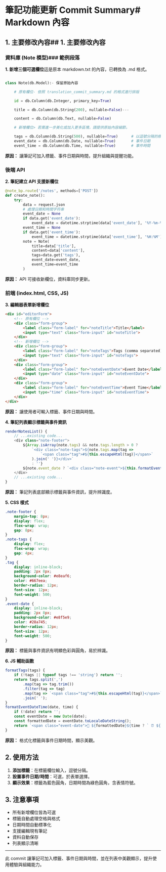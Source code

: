# 筆記功能更新 Commit Summary# Markdown 內容



## 1. 主要修改內容## 1. 主要修改內容



### 資料庫 (Note 模型)### 範例段落



**1. 新增三個可選欄位**這是原本 markdown.txt 的內容，已轉換為 .md 格式。

```python

class Note(db.Model):- 保留原始內容

    # 原有欄位- 依照 translation_commit_summary.md 的格式進行排版

    id = db.Column(db.Integer, primary_key=True)

    title = db.Column(db.String(200), nullable=False)---

    content = db.Column(db.Text, nullable=False)

    # 新增欄位> 若需進一步美化或加入更多區塊，請提供原始內容細節。

    tags = db.Column(db.String(500), nullable=True)      # 以逗號分隔的標籤字串
    event_date = db.Column(db.Date, nullable=True)       # 事件日期
    event_time = db.Column(db.Time, nullable=True)       # 事件時間
```
**原因：** 讓筆記可加入標籤、事件日期與時間，提升組織與提醒功能。

### 後端 API

**2. 筆記建立 API 支援新欄位**
```python
@note_bp.route('/notes', methods=['POST'])
def create_note():
    try:
        data = request.json
        # 處理日期和時間字符串
        event_date = None
        if data.get('event_date'):
            event_date = datetime.strptime(data['event_date'], '%Y-%m-%d').date()
        event_time = None
        if data.get('event_time'):
            event_time = datetime.strptime(data['event_time'], '%H:%M').time()
        note = Note(
            title=data['title'],
            content=data['content'],
            tags=data.get('tags'),
            event_date=event_date,
            event_time=event_time
        )
```
**原因：** API 可接收新欄位，資料庫同步更新。

### 前端 (index.html, CSS, JS)

**3. 編輯器表單新增欄位**
```html
<div id="editorForm">
    <!-- 原有欄位 -->
    <div class="form-group">
        <label class="form-label" for="noteTitle">Title</label>
        <input type="text" class="form-input" id="noteTitle">
    </div>
    <!-- 新增欄位 -->
    <div class="form-group">
        <label class="form-label" for="noteTags">Tags (comma separated)</label>
        <input type="text" class="form-input" id="noteTags">
    </div>
    <div class="form-group">
        <label class="form-label" for="noteEventDate">Event Date</label>
        <input type="date" class="form-input" id="noteEventDate">
    </div>
    <div class="form-group">
        <label class="form-label" for="noteEventTime">Event Time</label>
        <input type="time" class="form-input" id="noteEventTime">
    </div>
</div>
```
**原因：** 讓使用者可輸入標籤、事件日期與時間。

**4. 筆記列表顯示標籤與事件資訊**
```javascript
renderNotesList() {
    // ...existing code...
    <div class="note-footer">
        ${Array.isArray(note.tags) && note.tags.length > 0 ? 
            `<div class="note-tags">${note.tags.map(tag => 
                `<span class="tag">#${this.escapeHtml(tag)}</span>`
            ).join(' ')}</div>` 
            : ''}
        ${note.event_date ? `<div class="note-event">${this.formatEventDateTime(note.event_date, note.event_time)}</div>` : ''}
    </div>
    // ...existing code...
}
```
**原因：** 筆記列表底部顯示標籤與事件資訊，提升辨識度。

**5. CSS 樣式**
```css
.note-footer {
    margin-top: 8px;
    display: flex;
    flex-wrap: wrap;
    gap: 8px;
}
.note-tags {
    display: flex;
    flex-wrap: wrap;
    gap: 4px;
}
.tag {
    display: inline-block;
    padding: 2px 8px;
    background-color: #e8eaf6;
    color: #667eea;
    border-radius: 12px;
    font-size: 12px;
    font-weight: 500;
}
.event-date {
    display: inline-block;
    padding: 2px 8px;
    background-color: #e8f5e9;
    color: #28a745;
    border-radius: 12px;
    font-size: 12px;
    font-weight: 500;
}
```
**原因：** 標籤與事件資訊有明顯色彩與圓角，易於辨識。

**6. JS 輔助函數**
```javascript
formatTags(tags) {
    if (!tags || typeof tags !== 'string') return '';
    return tags.split(',')
        .map(tag => tag.trim())
        .filter(tag => tag)
        .map(tag => `<span class="tag">#${this.escapeHtml(tag)}</span>`)
        .join(' ');
}
formatEventDateTime(date, time) {
    if (!date) return '';
    const eventDate = new Date(date);
    const formattedDate = eventDate.toLocaleDateString();
    return `<span class="event-date">📅 ${formattedDate}${time ? ` ⏰ ${time}` : ''}</span>`;
}
```
**原因：** 格式化標籤與事件日期時間，顯示美觀。

## 2. 使用方法
1. **添加標籤**：在標籤欄位輸入，逗號分隔。
2. **設置事件日期/時間**：可選，於表單選擇。
3. **顯示效果**：標籤為藍色圓角，日期時間為綠色圓角，含表情符號。

## 3. 注意事項
- 所有新增欄位皆為可選
- 標籤自動處理空格與格式
- 日期時間自動標準化
- 支援編輯現有筆記
- 資料自動保存
- 列表顯示清晰

---

此 commit 讓筆記可加入標籤、事件日期與時間，並在列表中美觀顯示，提升使用體驗與組織能力。

